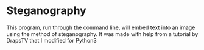 # Steganography
This program, run through the command line, will embed text into an image using the method of steganography. It was made with help from a tutorial by DrapsTV that I modified for Python3
